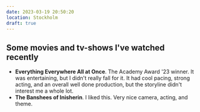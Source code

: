 ```yaml
---
date: 2023-03-19 20:50:20
location: Stockholm
draft: true
---
```


## Some movies and tv-shows I've watched recently

- **Everything Everywhere All at Once**. The Academy Award '23 winner. It was entertaining, but I
  didn't really fall for it. It had cool pacing, strong acting, and an overall well done production,
  but the storyline didn't interest me a whole lot.
- **The Banshees of Inisherin**. I liked this. Very nice camera, acting, and theme.
